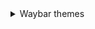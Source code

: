 <details>
   <summary> Waybar themes </summary>  
      <details>
         <summary> - **Monochrome** </summary>
         ![image](https://raw.githubusercontent.com/gkmax132/hyprland_dotfiles/refs/heads/main/images/waybar/monochrome.png)
      </details>
</details>
